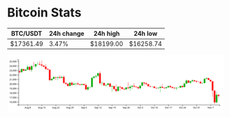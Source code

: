 # Bitcoin Stats

BTC/USDT|24h change|24h high|24h low|
|---|---|---|---|
|$17361.49|3.47%|$18199.00|$16258.74|

<img src="./chart.svg">
